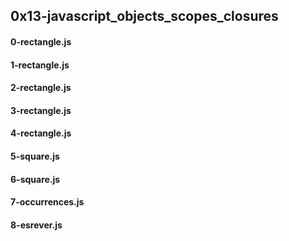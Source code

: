 ## 0x13-javascript_objects_scopes_closures
#### 0-rectangle.js
#### 1-rectangle.js
#### 2-rectangle.js
#### 3-rectangle.js
#### 4-rectangle.js
#### 5-square.js
#### 6-square.js
#### 7-occurrences.js
#### 8-esrever.js
